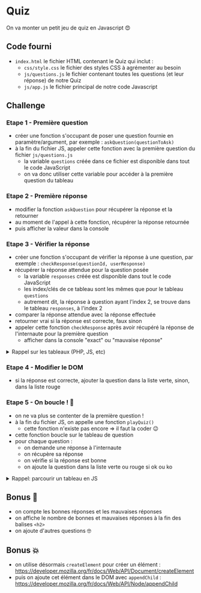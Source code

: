 # Quiz

On va monter un petit jeu de quiz en Javascript :heart_eyes:

## Code fourni

- `index.html` le fichier HTML contenant le Quiz qui inclut :
    - `css/style.css` le fichier des styles CSS à agrémenter au besoin
    - `js/questions.js` le fichier contenant toutes les questions (et leur réponse) de notre Quiz
    - `js/app.js` le fichier principal de notre code Javascript

## Challenge

### Etape 1 - Première question

- créer une fonction s'occupant de poser une question fournie en paramètre/argument, par exemple : `askQuestion(questionToAsk)`
- à la fin du fichier JS, appeler cette fonction avec la première question du fichier `js/questions.js`
    - la variable `questions` créée dans ce fichier est disponible dans tout le code JavaScript
    - on va donc utiliser cette variable pour accéder à la première question du tableau

### Etape 2 - Première réponse

- modifier la fonction `askQuestion` pour récupérer la réponse et la retourner
- au moment de l'appel à cette fonction, récupérer la réponse retournée
- puis afficher la valeur dans la console

### Etape 3 - Vérifier la réponse

- créer une fonction s'occupant de vérifier la réponse à une question, par exemple : `checkResponse(questionId, userResponse)`
- récupérer la réponse attendue pour la question posée
    - la variable `responses` créée est disponible dans tout le code JavaScript
    - les index/clés de ce tableau sont les mêmes que pour le tableau `questions`
    - autrement dit, la réponse à question ayant l'index 2, se trouve dans le tableau `responses`, à l'index 2
- comparer la réponse attendue avec la réponse effectuée
- retourner vrai si la réponse est correcte, faux sinon
- appeler cette fonction `checkResponse` après avoir récupéré la réponse de l'internaute pour la première question
    - afficher dans la console "exact" ou "mauvaise réponse"

<details><summary>Rappel sur les tableaux (PHP, JS, etc)</summary>

Le premier index n'est pas `1`, mais  `0` :wink:

</details>

### Etape 4 - Modifier le DOM

- si la réponse est correcte, ajouter la question dans la liste verte, sinon, dans la liste rouge

### Etape 5 - On boucle ! :muscle:

- on ne va plus se contenter de la première question !
- à la fin du fichier JS, on appelle une fonction `playQuiz()`
  - cette fonction n'existe pas encore => il faut la coder :wink:
- cette fonction boucle sur le tableau de question
- pour chaque question :
    - on demande une réponse à l'internaute
    - on récupère sa réponse
    - on vérifie si la réponse est bonne
    - on ajoute la question dans la liste verte ou rouge si ok ou ko

<details><summary>Rappel: parcourir un tableau en JS</summary>

```js
// Un tableau contenant 3 éléments
var monTableau = [
    'Riri',
    'Fifi',
    'Loulou',
];
// Boucle "for in" permettant de parcourir ce tableau 1 à 1
var currentValue; // Je déclare la variable que je vais affecter dans la boucle
for (var currentIndex in monTableau) {
    // Je récupère la valeur pour l'élément "courant"
    currentValue = monTableau[currentIndex];

    // J'affiche la valeur dans la console
    console.log('index='+ currentIndex +' & valeur='+currentValue);
}
```

</details>

## Bonus :rainbow:

- on compte les bonnes réponses et les mauvaises réponses
- on affiche le nombre de bonnes et mauvaises réponses à la fin des balises `<h2>`
- on ajoute d'autres questions :nerd_face:

## Bonus :boom:

- on utilise désormais `createElement` pour créer un élément : https://developer.mozilla.org/fr/docs/Web/API/Document/createElement
- puis on ajoute cet élément dans le DOM avec `appendChild` : https://developer.mozilla.org/fr/docs/Web/API/Node/appendChild
